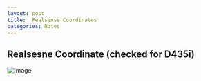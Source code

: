 ```yaml
---
layout: post
title:  Realsense Coordinates
categories: Notes
---
```


## Realsesne Coordinate (checked for D435i)

![image](https://user-images.githubusercontent.com/56579814/175777933-aa899420-2353-4097-a291-154e5db93075.png)
